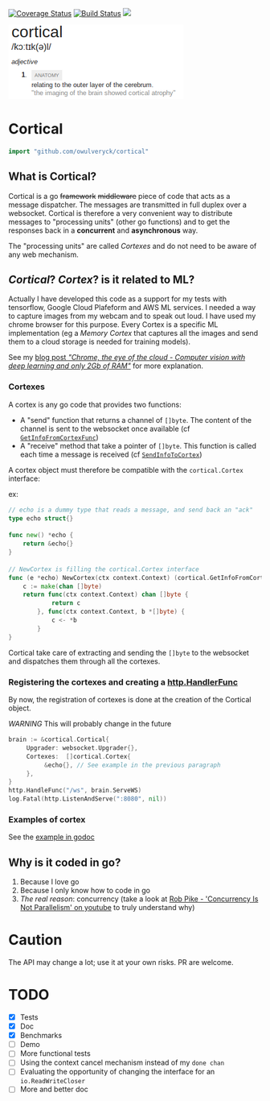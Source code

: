 [![Coverage Status](https://coveralls.io/repos/github/owulveryck/cortical/badge.svg?branch=master)](https://coveralls.io/github/owulveryck/cortical?branch=master)
[![Build Status](https://travis-ci.org/owulveryck/cortical.svg?branch=master)](https://travis-ci.org/owulveryck/cortical)
[![](https://godoc.org/github.com/owulveryck/cortical?status.svg)](http://godoc.org/github.com/owulveryck/cortical)

![Picture](https://github.com/owulveryck/cortical/raw/master/doc/cortical.png)

# Cortical

```go
import "github.com/owulveryck/cortical"
```

## What is Cortical?

Cortical is a go ~~framework~~ ~~middleware~~ piece of code that acts as a message dispatcher. The messages are transmitted in full duplex over a websocket.
Cortical is therefore a very convenient way to distribute messages to "processing units" (other go functions) and to get the responses back in a **concurrent** and **asynchronous** way.

The "processing units" are called _Cortexes_ and do not need to be aware of any web mechanism.

## _Cortical_? _Cortex_? is it related to ML?

Actually I have developed this code as a support for my tests with tensorflow, Google Cloud Plafeform and AWS ML services.
I needed a way to capture images from my webcam and to speak out loud. I have used my chrome browser for this purpose.
Every Cortex is a specific ML implementation (eg a _Memory Cortex_ that captures all the images and send them to a cloud storage is needed for training models).

See my [blog post _"Chrome, the eye of the cloud - Computer vision with deep learning and only 2Gb of RAM"_](https://blog.owulveryck.info/2017/05/16/chrome-the-eye-of-the-cloud---computer-vision-with-deep-learning-and-only-2gb-of-ram.html) for more explanation.

### Cortexes

A cortex is any go code that provides two functions:

* A "send" function that returns a channel of `[]byte`. The content of the channel is sent to the websocket once available (cf [`GetInfoFromCortexFunc`](https://godoc.org/github.com/owulveryck/cortical#GetInfoFromCortexFunc))
* A "receive" method that take a pointer of `[]byte`. This function is called each time a message is received (cf [`SendInfoToCortex`](https://godoc.org/github.com/owulveryck/cortical#SendInfoToCortex))

A cortex object must therefore be compatible with the `cortical.Cortex` interface:

ex:
```go
// echo is a dummy type that reads a message, and send back an "ack"
type echo struct{}

func new() *echo {
	return &echo{}
}

// NewCortex is filling the cortical.Cortex interface
func (e *echo) NewCortex(ctx context.Context) (cortical.GetInfoFromCortexFunc, cortical.SendInfoToCortex) {
	c := make(chan []byte)
	return func(ctx context.Context) chan []byte {
			return c
		}, func(ctx context.Context, b *[]byte) {
			c <- *b
		}
}
```

Cortical take care of extracting and sending the `[]byte` to the websocket and dispatches them through all the cortexes.

### Registering the cortexes and creating a [http.HandlerFunc](https://golang.org/pkg/net/http/#HandlerFunc)

By now, the registration of cortexes is done at the creation of the Cortical object.

*WARNING* This will probably change in the future

```go
brain := &cortical.Cortical{
     Upgrader: websocket.Upgrader{},
     Cortexes:  []cortical.Cortex{
          &echo{}, // See example in the previous paragraph
     }, 
}
http.HandleFunc("/ws", brain.ServeWS)
log.Fatal(http.ListenAndServe(":8080", nil))
```

### Examples of cortex

See the [example in godoc](https://godoc.org/github.com/owulveryck/cortical#example-package)

## Why is it coded in go?

1. Because I love go
2. Because I only know how to code in go
3. *The real reason*: concurrency (take a look at [Rob Pike - 'Concurrency Is Not Parallelism' on youtube](https://www.youtube.com/watch?v=cN_DpYBzKso&t=680s) to truly understand why)

# Caution

The API may change a lot; use it at your own risks. PR are welcome.

# TODO

- [x] Tests
- [x] Doc
- [x] Benchmarks
- [ ] Demo
- [ ] More functional tests
- [ ] Using the context cancel mechanism instead of my `done chan`
- [ ] Evaluating the opportunity of changing the interface for an `io.ReadWriteCloser`
- [ ] More and better doc
